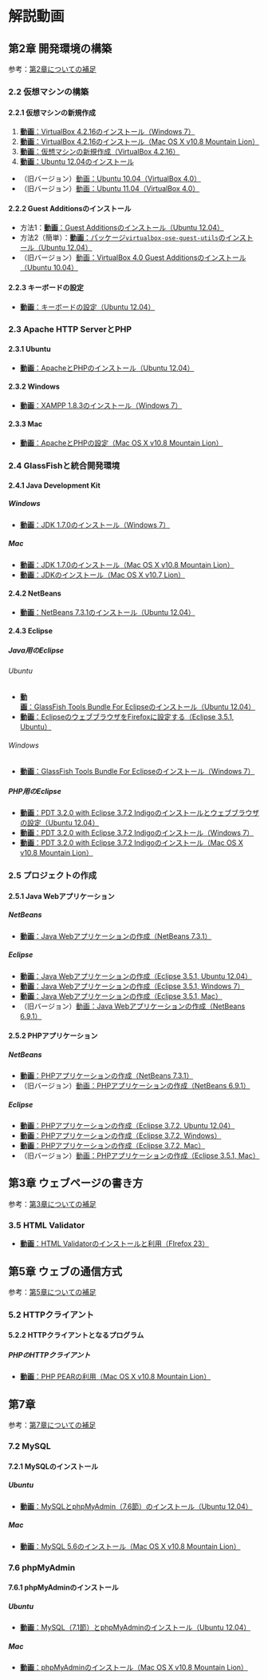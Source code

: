# 解説動画

## 第2章 開発環境の構築

参考：[第2章についての補足](https://github.com/taroyabuki/webbook2/blob/master/update/update2.md)

### 2.2 仮想マシンの構築

#### 2.2.1 仮想マシンの新規作成

1. [**動画**：VirtualBox 4.2.16のインストール（Windows 7）](http://youtu.be/6mVr4APoPN8)
1. [**動画**：VirtualBox 4.2.16のインストール（Mac OS X v10.8 Mountain Lion）](http://youtu.be/1o0h83ZNlyQ)
1. [**動画**：仮想マシンの新規作成（VirtualBox 4.2.16）](http://youtu.be/HMGZSxsU_CQ)
1. [**動画**：Ubuntu 12.04のインストール](http://youtu.be/9Bb2l05pHSA)

* （旧バージョン）[動画：Ubuntu 10.04（VirtualBox 4.0）](http://youtu.be/MYdxzHlSkL4)
* （旧バージョン）[動画：Ubuntu 11.04（VirtualBox 4.0）](http://youtu.be/hGHUTp8jMK4)

#### 2.2.2 Guest Additionsのインストール

* 方法1：[**動画**：Guest Additionsのインストール（Ubuntu 12.04）](http://youtu.be/HXP9FJK6apk)
* 方法2（簡単）：[**動画**：パッケージ`virtualbox-ose-guest-utils`のインストール（Ubuntu 12.04）](http://youtu.be/ey_V6nDIHME)
* （旧バージョン）[動画：VirtualBox 4.0 Guest Additionsのインストール（Ubuntu 10.04）](http://youtu.be/DlShag2A5Nk)

#### 2.2.3 キーボードの設定

* [**動画**：キーボードの設定（Ubuntu 12.04）](http://youtu.be/nZZJxYX-FHk)

### 2.3 Apache HTTP ServerとPHP

#### 2.3.1 Ubuntu

* [**動画**：ApacheとPHPのインストール（Ubuntu 12.04）](http://youtu.be/LBU6ihgCEuk)

#### 2.3.2 Windows

* [**動画**：XAMPP 1.8.3のインストール（Windows 7）](http://youtu.be/cBDShvp70iI)

#### 2.3.3 Mac

* [**動画**：ApacheとPHPの設定（Mac OS X v10.8 Mountain Lion）](http://youtu.be/k9eAmhgbILc)

### 2.4 GlassFishと統合開発環境

#### 2.4.1 Java Development Kit

##### Windows

* [**動画**：JDK 1.7.0のインストール（Windows 7）](http://youtu.be/QoNMqVRPQW0)

##### Mac

* [**動画**：JDK 1.7.0のインストール（Mac OS X v10.8 Mountain Lion）](http://youtu.be/gqzkhL6ItFQ)
* [**動画**：JDKのインストール（Mac OS X v10.7 Lion）](http://youtu.be/36R485Rul7I)

#### 2.4.2 NetBeans

* [**動画**：NetBeans 7.3.1のインストール（Ubuntu 12.04）](http://youtu.be/mmZQwtLBqSM)

#### 2.4.3 Eclipse

##### Java用のEclipse

###### Ubuntu

* [**動画**：GlassFish Tools Bundle For Eclipseのインストール（Ubuntu 12.04）](http://youtu.be/NIgFt5u0fsY)
* [**動画**：EclipseのウェブブラウザをFirefoxに設定する（Eclipse 3.5.1, Ubuntu）](http://youtu.be/AaSF57DE7R8)

###### Windows

* [**動画**：GlassFish Tools Bundle For Eclipseのインストール（Windows 7）](http://youtu.be/coh48h6F1wo)

##### PHP用のEclipse

* [**動画**：PDT 3.2.0 with Eclipse 3.7.2 Indigoのインストールとウェブブラウザの設定（Ubuntu 12.04）](http://youtu.be/1E-wkGY8oc4)
* [**動画**：PDT 3.2.0 with Eclipse 3.7.2 Indigoのインストール（Windows 7）](http://youtu.be/ibFRZHfgEGY)
* [**動画**：PDT 3.2.0 with Eclipse 3.7.2 Indigoのインストール（Mac OS X v10.8 Mountain Lion）](http://youtu.be/WYRk79RSOKs)

### 2.5 プロジェクトの作成

#### 2.5.1 Java Webアプリケーション

##### NetBeans

* [**動画**：Java Webアプリケーションの作成（NetBeans 7.3.1）](http://youtu.be/NzNJ6M33QAo)

##### Eclipse

* [**動画**：Java Webアプリケーションの作成（Eclipse 3.5.1, Ubuntu 12.04）](http://youtu.be/_22aPaskXx0)
* [**動画**：Java Webアプリケーションの作成（Eclipse 3.5.1, Windows 7）](http://youtu.be/y5J0h4UJPUw)
* [**動画**：Java Webアプリケーションの作成（Eclipse 3.5.1, Mac）](http://youtu.be/RqRFsQjYq-E)
* （旧バージョン）[動画：Java Webアプリケーションの作成（NetBeans 6.9.1）](http://youtu.be/YwWZNSE3e94)

#### 2.5.2 PHPアプリケーション

##### NetBeans

* [**動画**：PHPアプリケーションの作成（NetBeans 7.3.1）](http://youtu.be/sxnOdjB0qBM)
* （旧バージョン）[動画：PHPアプリケーションの作成（NetBeans 6.9.1）](http://youtu.be/3118hz3bZpA)

##### Eclipse

* [**動画**：PHPアプリケーションの作成（Eclipse 3.7.2, Ubuntu 12.04）](http://youtu.be/8blBY1pQplY)
* [**動画**：PHPアプリケーションの作成（Eclipse 3.7.2, Windows）](http://youtu.be/0JfxMs3Jd-M)
* [**動画**：PHPアプリケーションの作成（Eclipse 3.7.2, Mac）](http://youtu.be/Y7nChTOC5_U)
* （旧バージョン）[動画：PHPアプリケーションの作成（Eclipse 3.5.1, Mac）](http://youtu.be/DcPCQK0qqgY)

## 第3章 ウェブページの書き方

参考：[第3章についての補足](https://github.com/taroyabuki/webbook2/blob/master/update/update3.md)

### 3.5 HTML Validator

* [**動画**：HTML Validatorのインストールと利用（FIrefox 23）](http://youtu.be/9OtirlgPuv8)

## 第5章 ウェブの通信方式

参考：[第5章についての補足](https://github.com/taroyabuki/webbook2/blob/master/update/update5.md)

### 5.2 HTTPクライアント

#### 5.2.2 HTTPクライアントとなるプログラム

##### PHPのHTTPクライアント

* [**動画**：PHP PEARの利用（Mac OS X v10.8 Mountain Lion）](http://youtu.be/XsFjv3Drrek)

## 第7章

参考：[第7章についての補足](https://github.com/taroyabuki/webbook2/blob/master/update/update7.md)

### 7.2 MySQL

#### 7.2.1 MySQLのインストール

##### Ubuntu

* [**動画**：MySQLとphpMyAdmin（7.6節）のインストール（Ubuntu 12.04）](http://youtu.be/2-ZEPX8oU3U)

##### Mac

* [**動画**：MySQL 5.6のインストール（Mac OS X v10.8 Mountain Lion）](http://youtu.be/3Zn_SPvmz-o)

### 7.6 phpMyAdmin

#### 7.6.1 phpMyAdminのインストール

##### Ubuntu

* [**動画**：MySQL（7.1節）とphpMyAdminのインストール（Ubuntu 12.04）](http://youtu.be/2-ZEPX8oU3U)

##### Mac

* [**動画**：phpMyAdminのインストール（Mac OS X v10.8 Mountain Lion）](http://youtu.be/cLf5XuB3W0Y)
